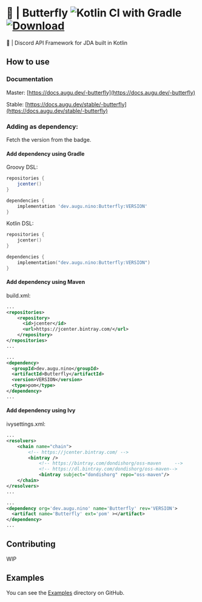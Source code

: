 # 🦋 | Butterfly ![Kotlin CI with Gradle](https://github.com/NinoDiscord/Butterfly/workflows/Kotlin%20CI%20with%20Gradle/badge.svg)  [ ![Download](https://api.bintray.com/packages/dondishorg/oss-maven/Butterfly/images/download.svg) ](https://bintray.com/dondishorg/oss-maven/Butterfly/_latestVersion)
🦋 | Discord API Framework for JDA built in Kotlin

## How to use
### Documentation
Master: [https://docs.augu.dev/-butterfly](https://docs.augu.dev/-butterfly)

Stable: [https://docs.augu.dev/stable/-butterfly](https://docs.augu.dev/stable/-butterfly)
### Adding as dependency:
Fetch the version from the badge.
#### Add dependency using Gradle
Groovy DSL:
```groovy
repositories {
    jcenter()
}

dependencies {
    implementation 'dev.augu.nino:Butterfly:VERSION'
}
```
Kotlin DSL:
```kotlin
repositories {
    jcenter()
}

dependencies {
    implementation("dev.augu.nino:Butterfly:VERSION")
}
```

#### Add dependency using Maven
build.xml:
```xml
...
<repositories>
    <repository>
      <id>jcenter</id>
      <url>https://jcenter.bintray.com/</url>
    </repository>
</repositories>
...
```
```xml
...
<dependency>
  <groupId>dev.augu.nino</groupId>
  <artifactId>Butterfly</artifactId>
  <version>VERSION</version>
  <type>pom</type>
</dependency>
...
```

#### Add dependency using Ivy
ivysettings.xml:
```xml
...
<resolvers>
    <chain name="chain"> 
        <!-- https://jcenter.bintray.com/ -->
        <bintray />
            <!-- https://bintray.com/dondishorg/oss-maven     -->
            <!-- https://dl.bintray.com/dondishorg/oss-maven-->
            <bintray subject="dondishorg" repo="oss-maven"/>
    </chain>
</resolvers>
...
```

```xml
...
<dependency org='dev.augu.nino' name='Butterfly' rev='VERSION'>
  <artifact name='Butterfly' ext='pom' ></artifact>
</dependency>
...
```

## Contributing
WIP

## Examples
You can see the [Examples](https://github.com/NinoDiscord/Butterfly/tree/master/src/examples/kotlin/dev/augu/nino/butterfly/examples) directory on GitHub.
